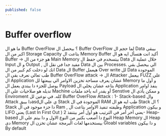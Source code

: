 ```yaml
---
published: false
---
```

<h1>Buffer overflow</h1>
<p>
 
ما هو ال Buffer OverFlow ؟
بيحصل ال Buffer OverFlow لما حجم ال Data بيبقي اكبر من ال Storage Capacity بتاعت ال Memory Buffer 
أكيد انت هتسأل ايه هو ال Buffer ->
هو جزء من ال  Main Memory بيتسخدم في حفظ ال Data خلال عملية ال Input و ال Output , مفيد جدا في نقل ال Data بين ال Processes.
الي بيحصل بقي انك لو دخلت كم كبير من ال Data ال Buffer هيعمل Over write لل Data الموجودة 
طب تعالي نعرف بقي ال Buffer OverFlow attack ->
ال Attacker بيعمل FUZZ علي ال Application عشان يعرف مساحة تخزين الاوامر الي بيبعتها لل Memory و أول ما يوصل للجزء دا يبتدي يعمل ال Payload بتاعه عشان يخلي ال Application ينفذ اوامر تديله هو صلاحيات علي ال Machine أو يقدر انه ياخد ملفات Senstive و ممكن يأذي ال Enviroment كله. 
في نوعين لل Buffer OverFlow Attack :
1- Stack-based
وال Attack دا بيبقasdي علي ال Stack الموجودة في ال RAM 
طب ايه هو ال Stack ؟ 
ال Stack دا جزء موجود في ال Ram , وظيفته تنفيذ الاوامر بتاعت ال Application و بيكون LIFO يعني (Last In First Out ) يعني أخر أمر في الترتيب هو أول أمر بيتنفذ
2- Heap-based 
النوع دا أصعب بكتير من النوع الاول و دا بيتم علي ال Heap Memory 
ال Heap دي Memory بيستخدمها لغات البرمجة عشان تخزن ال Gloabl variables و دا بيكون By default
</p>
